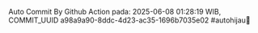 Auto Commit By Github Action pada: 2025-06-08 01:28:19 WIB, COMMIT_UUID a98a9a90-8ddc-4d23-ac35-1696b7035e02 #autohijau🗿
